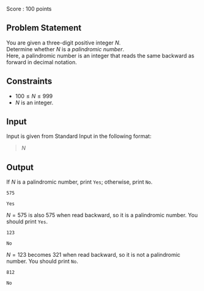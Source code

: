 Score : $100$ points

## Problem Statement

You are given a three-digit positive integer $N$.<br>
Determine whether $N$ is a *palindromic number*.<br>
Here, a palindromic number is an integer that reads the same backward as forward in decimal notation.

## Constraints

- $100 \leq N \leq 999$
- $N$ is an integer.

## Input

Input is given from Standard Input in the following format:  

> $N$

## Output

If $N$ is a palindromic number, print `Yes`; otherwise, print `No`.

```input1
575
```

```output1
Yes
```

$N=575$ is also $575$ when read backward, so it is a palindromic number. You should print `Yes`.

```input2
123
```

```output2
No
```

$N=123$ becomes $321$ when read backward, so it is not a palindromic number. You should print `No`.

```input3
812
```

```output3
No
```